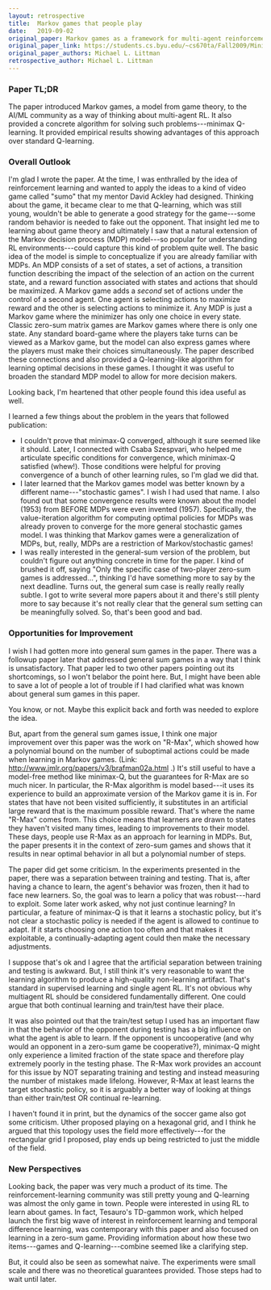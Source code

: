```yaml
---
layout: retrospective
title:  Markov games that people play
date:   2019-09-02
original_paper: Markov games as a framework for multi-agent reinforcement learning
original_paper_link: https://students.cs.byu.edu/~cs670ta/Fall2009/MinimaxQLearning.pdf
original_paper_authors: Michael L. Littman
retrospective_author: Michael L. Littman
---
```


### Paper TL;DR

The paper introduced Markov games, a model from game theory, to the
AI/ML community as a way of thinking about multi-agent RL. It also
provided a concrete algorithm for solving such problems---minimax
Q-learning. It provided empirical results showing advantages of this
approach over standard Q-learning.

### Overall Outlook

I'm glad I wrote the paper. At the time, I was enthralled by the idea
of reinforcement learning and wanted to apply the ideas to a kind of
video game called "sumo" that my mentor David Ackley had
designed. Thinking about the game, it became clear to me that
Q-learning, which was still young, wouldn't be able to generate a good
strategy for the game---some random behavior is needed to fake out the
opponent. That insight led me to learning about game theory and
ultimately I saw that a natural extension of the Markov decision
process (MDP) model---so popular for understanding RL environments---could
capture this kind of problem quite well. The basic idea of the model
is simple to conceptualize if you are already familiar with MDPs. An
MDP consists of a set of states, a set of actions, a transition
function describing the impact of the selection of an action on the
current state, and a reward function associated with states and
actions that should be maximized. A Markov game adds a *second* set of
actions under the control of a second agent. One agent is selecting
actions to maximize reward and the other is selecting actions to
minimize it. Any MDP is just a Markov game where the minimizer has
only one choice in every state. Classic zero-sum matrix games are
Markov games where there is only one state. Any standard board-game
where the players take turns can be viewed as a Markov game, but the
model can also express games where the players must make their choices
simultaneously. The paper described these connections and also
provided a Q-learning-like algorithm for learning optimal decisions in
these games. I thought it was useful to broaden the standard MDP model
to allow for more decision makers.

Looking back, I'm heartened that other people found this idea useful
as well.

I learned a few things about the problem in the years that followed
publication:
* I couldn't prove that minimax-Q converged, although it sure seemed
like it should. Later, I connected with Csaba Szespvari, who helped me
articulate specific conditions for convergence, which minimax-Q
satisfied (whew!). Those conditions were helpful for proving
convergence of a bunch of other learning rules, so I'm glad we did
that.
* I later learned that the Markov games model was better known by a
different name---"stochastic games". I wish I had used that name. I
also found out that some convergence results were known about the
model (1953) from BEFORE MDPs were even invented (1957). Specifically,
the value-iteration algorithm for computing optimal policies for MDPs
was already proven to converge for the more general stochastic games
model. I was thinking that Markov games were a generalization of MDPs,
but, really, MDPs are a restriction of Markov/stochastic games!
* I was really interested in the general-sum version of the problem,
but couldn't figure out anything concrete in time for the paper. I
kind of brushed it off, saying "Only the specific case of two-player
zero-sum games is addressed...", thinking I'd have something more to
say by the next deadline. Turns out, the general sum case is really
really really subtle. I got to write several more papers about it and
there's still plenty more to say because it's not really clear that
the general sum setting can be meaningfully solved. So, that's been
good and bad.

### Opportunities for Improvement

I wish I had gotten more into general sum games in the paper. There
was a followup paper later that addressed general sum games in a way
that I think is unsatisfactory. That paper led to two other papers
pointing out its shortcomings, so I won't belabor the point here. But,
I might have been able to save a lot of people a lot of trouble if I
had clarified what was known about general sum games in this paper.

You know, or not. Maybe this explicit back and forth was needed to
explore the idea.

But, apart from the general sum games issue, I think one major
improvement over this paper was the work on "R-Max", which showed how
a polynomial bound on the number of suboptimal actions could be made
when learning in Markov games.  (Link:
http://www.jmlr.org/papers/v3/brafman02a.html .)  It's still useful to
have a model-free method like minimax-Q, but the guarantees for R-Max
are so much nicer. In particular, the R-Max algorithm is model
based---it uses its experience to build an approximate version of the
Markov game it is in. For states that have not been visited
sufficiently, it substitutes in an artificial large reward that is the
maximum possible reward. That's where the name "R-Max" comes
from. This choice means that learners are drawn to states they haven't
visited many times, leading to improvements to their model. These days,
people use R-Max as an approach for learning in MDPs. But, the paper
presents it in the context of zero-sum games and shows that it results in 
near optimal behavior in all but a polynomial number of steps.

The paper did get some criticism. In the experiments presented in the
paper, there was a separation between training and testing. That is,
after having a chance to learn, the agent's behavior was frozen, then
it had to face new learners. So, the goal was to learn a policy that
was robust---hard to exploit. Some later work asked, why not just
continue learning? In particular, a feature of minimax-Q is that it
learns a stochastic policy, but it's not clear a stochastic policy is
needed if the agent is allowed to continue to adapt. If it starts
choosing one action too often and that makes it exploitable, a
continually-adapting agent could then make the necessary adjustments.

I suppose that's ok and I agree that the artificial separation between
training and testing is awkward. But, I still think it's very
reasonable to want the learning algorithm to produce a high-quality
non-learning artifact. That's standard in supervised learning and
single agent RL. It's not obvious why multiagent RL should be
considered fundamentally different. One could argue that both
continual learning and train/test have their place.

It was also pointed out that the train/test setup I used has an
important flaw in that the behavior of the opponent during testing has
a big influence on what the agent is able to learn. If the opponent is
uncooperative (and why would an opponent in a zero-sum game be
cooperative?), minimax-Q might only experience a limited fraction of
the state space and therefore play extremely poorly in the testing
phase. The R-Max work provides an account for this issue by NOT
separating training and testing and instead measuring the number of
mistakes made lifelong. However, R-Max at least learns the target
stochastic policy, so it is arguably a better way of looking at things
than either train/test OR continual re-learning.

I haven't found it in print, but the dynamics of the soccer game also
got some criticism. Uther proposed playing on a hexagonal grid, and I
think he argued that this topology uses the field more
effectively---for the rectangular grid I proposed, play ends up being
restricted to just the middle of the field.

### New Perspectives

Looking back, the paper was very much a product of its time. The
reinforcement-learning community was still pretty young and Q-learning
was almost the only game in town. People were interested in using RL
to learn about games. In fact, Tesauro's TD-gammon work, which helped
launch the first big wave of interest in reinforcement learning and
temporal difference learning, was contemporary with this paper and
also focused on learning in a zero-sum game. Providing information
about how these two items---games and Q-learning---combine seemed like
a clarifying step.

But, it could also be seen as somewhat naive. The experiments were
small scale and there was no theoretical guarantees provided. Those
steps had to wait until later.
